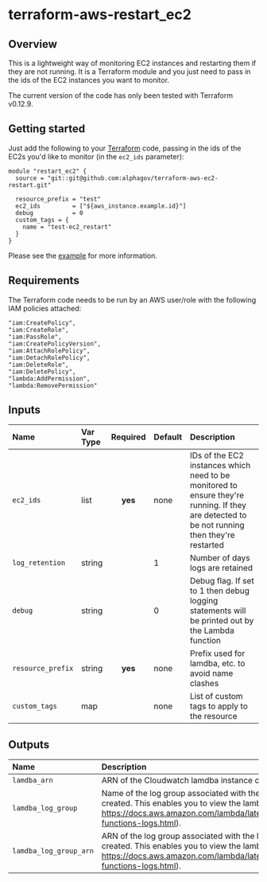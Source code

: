 # terraform-aws-restart_ec2

## Overview

This is a lightweight way of monitoring EC2 instances and restarting them if they are not running. It is a Terraform module and you just need to pass in the ids of the EC2 instances you want to monitor.

The current version of the code has only been tested with Terraform v0.12.9.

## Getting started

Just add the following to your [Terraform](https://www.terraform.io/) code, passing in the ids of the EC2s you'd like to monitor (in the `ec2_ids` parameter):

```
module "restart_ec2" {
  source = "git::git@github.com:alphagov/terraform-aws-ec2-restart.git"

  resource_prefix = "test"
  ec2_ids         = ["${aws_instance.example.id}"]
  debug           = 0
  custom_tags = {
    name = "test-ec2_restart"
  }
}
```

Please see the [example](example) for more information.

## Requirements

The Terraform code needs to be run by an AWS user/role with the following IAM policies attached:

  ```
  "iam:CreatePolicy",
  "iam:CreateRole",
  "iam:PassRole",
  "iam:CreatePolicyVersion",
  "iam:AttachRolePolicy",
  "iam:DetachRolePolicy",
  "iam:DeleteRole",
  "iam:DeletePolicy",
  "lambda:AddPermission",
  "lambda:RemovePermission"
  ```

## Inputs

| Name | Var Type | Required | Default | Description |
| :--- | :--- | :--: | :--- | :--- |
| `ec2_ids` | list | **yes** | none | IDs of the EC2 instances which need to be monitored to ensure they're running. If they are detected to be not running then they're restarted |
| `log_retention` | string | | 1 | Number of days logs are retained |
| `debug` | string | | 0 | Debug flag. If set to 1 then debug logging statements will be printed out by the Lambda function |
| `resource_prefix` | string | **yes** | none | Prefix used for lamdba, etc. to avoid name clashes |
| `custom_tags` | map | | none | List of custom tags to apply to the resource |

## Outputs

| Name | Description |
| :--- | :--- |
| `lamdba_arn` | ARN of the Cloudwatch lamdba instance created |
| `lamdba_log_group` | Name of the log group associated with the lamdba function created. This enables you to view the lambda logs (see https://docs.aws.amazon.com/lambda/latest/dg/monitoring-functions-logs.html). |
| `lamdba_log_group_arn` | ARN of the log group associated with the lamdba function created. This enables you to view the lambda logs (see https://docs.aws.amazon.com/lambda/latest/dg/monitoring-functions-logs.html). |
